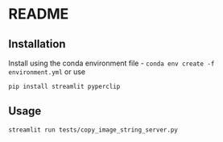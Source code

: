 # README

## Installation
Install using the conda environment file - `conda env create -f environment.yml` or use

`pip install streamlit pyperclip`
## Usage
`streamlit run tests/copy_image_string_server.py`